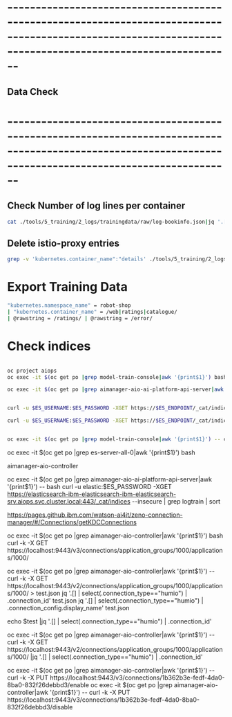 # ----------------------------------------------------------------------------------------------------------------------------------------------------------
## Data Check
# ----------------------------------------------------------------------------------------------------------------------------------------------------------



## Check Number of log lines per container

```bash
cat ./tools/5_training/2_logs/trainingdata/raw/log-bookinfo.json|jq '.["kubernetes.container_name"]' | sort | uniq -c
```

## Delete istio-proxy entries

```bash
grep -v 'kubernetes.container_name":"details' ./tools/5_training/2_logs/trainingdata/raw/log-bookinfo.json > final.json
```

# Export Training Data

```bash
"kubernetes.namespace_name" = robot-shop
| "kubernetes.container_name" = /web|ratings|catalogue/
| @rawstring = /ratings/ | @rawstring = /error/
```


# Check indices

```bash

oc project aiops
oc exec -it $(oc get po |grep model-train-console|awk '{print$1}') bash

oc exec -it $(oc get po |grep aimanager-aio-ai-platform-api-server|awk '{print$1}') bash


curl -u $ES_USERNAME:$ES_PASSWORD -XGET https://$ES_ENDPOINT/_cat/indices  --insecure | sort

curl -u $ES_USERNAME:$ES_PASSWORD -XGET https://$ES_ENDPOINT/_cat/indices  --insecure | grep logtrain | sort


oc exec -it $(oc get po |grep model-train-console|awk '{print$1}') -- curl -u $ES_USERNAME:$ES_PASSWORD -XGET https://$ES_ENDPOINT/_cat/indices  --insecure | grep logtrain | sort


```

oc exec -it $(oc get po |grep es-server-all-0|awk '{print$1}') bash


aimanager-aio-controller


oc exec -it $(oc get po |grep aimanager-aio-ai-platform-api-server|awk '{print$1}') -- bash curl -u elastic:$ES_PASSWORD -XGET https://elasticsearch-ibm-elasticsearch-ibm-elasticsearch-srv.aiops.svc.cluster.local:443/_cat/indices  --insecure | grep logtrain | sort




https://pages.github.ibm.com/watson-ai4it/zeno-connection-manager/#/Connections/getKDCConnections

oc exec -it $(oc get po |grep aimanager-aio-controller|awk '{print$1}') bash
curl -k -X GET https://localhost:9443/v3/connections/application_groups/1000/applications/1000/


oc exec -it $(oc get po |grep aimanager-aio-controller|awk '{print$1}') -- curl -k -X GET https://localhost:9443/v2/connections/application_groups/1000/applications/1000/ > test.json
jq '.[] | select(.connection_type=="humio") | .connection_id' test.json
jq '.[] | select(.connection_type=="humio") | .connection_config.display_name' test.json




echo $test |jq '.[] | select(.connection_type=="humio") | .connection_id'


oc exec -it $(oc get po |grep aimanager-aio-controller|awk '{print$1}') -- curl -k -X GET https://localhost:9443/v2/connections/application_groups/1000/applications/1000/ |jq '.[] | select(.connection_type=="humio") | .connection_id'

oc exec -it $(oc get po |grep aimanager-aio-controller|awk '{print$1}') -- curl -k -X PUT https://localhost:9443/v3/connections/1b362b3e-fedf-4da0-8ba0-832f26debbd3/enable
oc exec -it $(oc get po |grep aimanager-aio-controller|awk '{print$1}') -- curl -k -X PUT https://localhost:9443/v3/connections/1b362b3e-fedf-4da0-8ba0-832f26debbd3/disable


